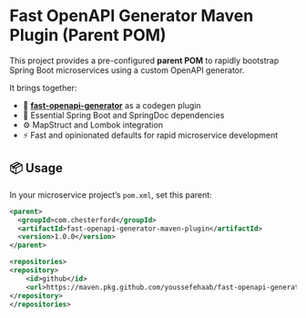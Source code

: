 # Fast OpenAPI Generator Maven Plugin (Parent POM)

This project provides a pre-configured **parent POM** to rapidly bootstrap Spring Boot microservices using a custom OpenAPI generator.

It brings together:
- 🧬 **[fast-openapi-generator](https://github.com/youssefehaab/fast-openapi-generator)** as a codegen plugin
- 🧩 Essential Spring Boot and SpringDoc dependencies
- ⚙️ MapStruct and Lombok integration
- ⚡ Fast and opinionated defaults for rapid microservice development

## 📦 Usage

In your microservice project’s `pom.xml`, set this parent:

```xml
<parent>
  <groupId>com.chesterford</groupId>
  <artifactId>fast-openapi-generator-maven-plugin</artifactId>
  <version>1.0.0</version>
</parent>

<repositories>
<repository>
    <id>github</id>
    <url>https://maven.pkg.github.com/youssefehaab/fast-openapi-generator-maven-plugin</url>
</repository>
</repositories>
```
